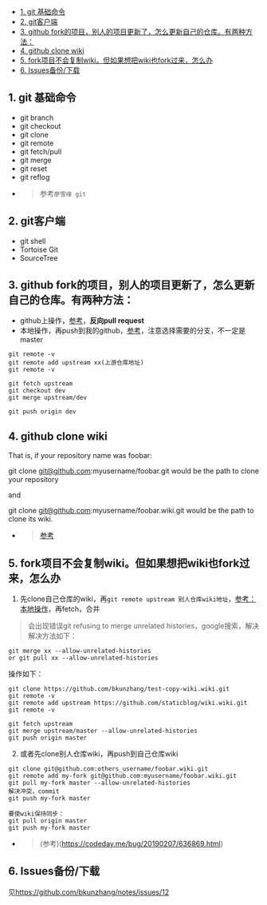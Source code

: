 <!-- TOC -->

- [1. git 基础命令](#1-git-基础命令)
- [2. git客户端](#2-git客户端)
- [3. github fork的项目，别人的项目更新了，怎么更新自己的仓库。有两种方法：](#3-github-fork的项目别人的项目更新了怎么更新自己的仓库有两种方法)
- [4. github clone wiki](#4-github-clone-wiki)
- [5. fork项目不会复制wiki。但如果想把wiki也fork过来，怎么办](#5-fork项目不会复制wiki但如果想把wiki也fork过来怎么办)
- [6. Issues备份/下载](#6-Issues备份下载)

<!-- /TOC -->
## 1. git 基础命令
- git branch
- git checkout
- git clone
- git remote
- git fetch/pull
- git merge
- git reset
- git reflog
- > 参考`廖雪峰 git`

## 2. git客户端
- git shell
- Tortoise Git
- SourceTree

## 3. github fork的项目，别人的项目更新了，怎么更新自己的仓库。有两种方法：
- github上操作，[参考](https://blog.csdn.net/qq1332479771/article/details/56087333)，**反向pull request**
- 本地操作，再push到我的github，[参考](https://github.com/staticblog/wiki/wiki/%E4%BF%9D%E6%8C%81fork%E4%B9%8B%E5%90%8E%E7%9A%84%E9%A1%B9%E7%9B%AE%E5%92%8C%E4%B8%8A%E6%B8%B8%E5%90%8C%E6%AD%A5)，注意选择需要的分支，不一定是master
```shell
git remote -v
git remote add upstream xx(上游仓库地址)
git remote -v

git fetch upstream
git checkout dev
git merge upstream/dev

git push origin dev
```

## 4. github clone wiki
That is, if your repository name was foobar:

git clone git@github.com:myusername/foobar.git would be the path to clone your repository

and

git clone git@github.com:myusername/foobar.wiki.git would be the path to clone its wiki.
- > [参考](https://stackoverflow.com/questions/15080848/how-do-i-clone-a-github-wiki)

## 5. fork项目不会复制wiki。但如果想把wiki也fork过来，怎么办

1. 先clone自己仓库的wiki，再`git remote upstream 别人仓库wiki地址`，[参考：本地操作](#3-github-fork的项目别人的项目更新了怎么更新自己的仓库有两种方法)，再fetch，合并
> 会出现错误git  refusing to merge unrelated histories，google搜索，解决解决方法如下：
```
git merge xx --allow-unrelated-histories
or git pull xx --allow-unrelated-histories
```
操作如下：
```shell
git clone https://github.com/bkunzhang/test-copy-wiki.wiki.git
git remote -v 
git remote add upstream https://github.com/staticblog/wiki.wiki.git
git remote -v

git fetch upstream
git merge upstream/master --allow-unrelated-histories
git push origin master
```
2. 或者先clone别人仓库wiki，再push到自己仓库wiki
```shell
git clone git@github.com:others_username/foobar.wiki.git
git remote add my-fork git@github.com:myusername/foobar.wiki.git
git pull my-fork master --allow-unrelated-histories
解决冲突，commit
git push my-fork master

要使wiki保持同步：
git pull origin master
git push my-fork master
```
- > (参考)(https://codeday.me/bug/20190207/636869.html)

## 6. Issues备份/下载
见<https://github.com/bkunzhang/notes/issues/12>
